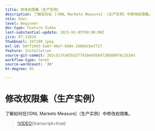 ```yaml
---
title: 修改权限集（生产实例）
description: 了解如何在 [!DNL Marketo Measure] （生产实例）中修改权限集。
role: User
level: Beginner
doc-type: Feature Video
last-substantial-update: 2023-02-03T00:00:00Z
jira: KT-11824
thumbnail: 347189.jpeg
exl-id: b8ff1093-5a87-48e7-b60e-2668dcbe7717
feature: Installation
source-git-commit: 262cb13fa02b32f7918ebd569720b80078c2b28d
workflow-type: tm+mt
source-wordcount: '30'
ht-degree: 0%

---
```


# 修改权限集（生产实例）

了解如何在[!DNL Marketo Measure]（生产实例）中修改权限集。

>[!VIDEO](https://video.tv.adobe.com/v/347189/?learn=on){transcript=true}
